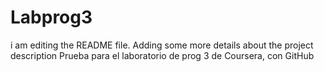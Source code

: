 # Labprog3
i am editing the README file. Adding some more details about the project description
Prueba para el laboratorio de prog 3 de Coursera, con GitHub
